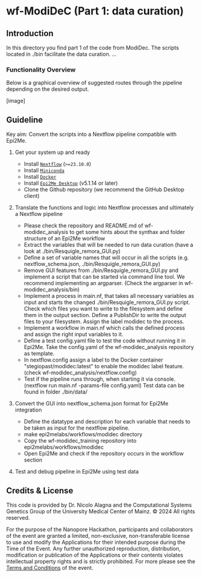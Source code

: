 # wf-ModiDeC (Part 1: data curation)

## Introduction
In this directory you find part 1 of the code from ModiDec. The scripts located in ./bin facilitate the data curation. ...

### Functionality Overview
Below is a graphical overview of suggested routes through the pipeline depending on the desired output.

[image]


## Guideline
Key aim: Convert the scripts into a Nextflow pipeline compatible with Epi2Me.

1. Get your system up and ready
    - Install [`Nextflow`](https://www.nextflow.io/docs/latest/getstarted.html#installation) (`>=23.10.0`)
    - Install [`Miniconda`](https://conda.io/miniconda.html)
    - Install [`Docker`](https://conda.io/miniconda.html)
    - Install [`Epi2Me Desktop`](https://labs.epi2me.io) (v5.1.14 or later)
    - Clone the Github repository (we recommend the GitHub Desktop client)


2. Translate the functions and logic into Nextflow processes and ultimately a Nextflow pipeline
    - Please check the repository and README.md of wf-modidec_analysis to get some hints about the synthax and folder structure of an Epi2Me workflow
    - Extract the variables that will be needed to run data curation (have a look at ./bin/Resquigle_remora_GUI.py)
    - Define a set of variable names that will occur in all the scripts (e.g. nextflow_schema.json, ./bin/Resquigle_remora_GUI.py)
    - Remove GUI features from ./bin/Resquigle_remora_GUI.py and implement a script that can be started via command line tool. We recommend implementing an argparser. (Check the argparser in wf-modidec_analysis/bin)
    - Implement a process in main.nf, that takes all necessary variables as input and starts the changed ./bin/Resquigle_remora_GUI.py script. Check which files you want to write to the filesystem and define them in the output section. Define a PublishDir to write the output files to your filesystem. Assign the label modidec to the process.
    - Implement a workflow in main.nf which calls the defined process and assign the right input variables to it.
    - Define a test config.yaml file to test the code without running it in Epi2Me. Take the config.yaml of the wf-modidec_analysis repository as template. 
    - In nextflow.config assign a label to the Docker container "stegiopast/modidec:latest" to enable the modidec label feature. (check wf-modidec_analysis/nextflow.config) 
    - Test if the pipeline runs through, when starting it via console. (nextflow run main.nf -params-file config.yaml) Test data can be found in folder ./bin/data/

3. Convert the GUI into nextflow_schema.json format for Epi2Me integration
    - Define the datatype and description for each variable that needs to be taken as input for the nextflow pipeline.
    - make epi2melabs/workflows/modidec directory 
    - Copy the wf-modidec_training repository into epi2melabs/workflows/modidec
    - Open Epi2Me and check if the repository occurs in the workflow section  


5. Test and debug pipeline in Epi2Me using test data

## Credits & License

This code is provided by Dr. Nicolo Alagna and the Computational Systems Genetics Group of the University Medical Center of Mainz. © 2024 All rights reserved.

For the purpose of the Nanopore Hackathon, participants and collaborators of the event are granted a limited, non-exclusive, non-transferable license to use and modify the Applications for their intended purpose during the Time of the Event. Any further unauthorized reproduction, distribution, modification or publication of the Applications or their contents violates intellectual property rights and is strictly prohibited. For more please see the [Terms and Conditions](https://drive.google.com/file/d/18WN3YRoY9YvpYq6RCtwUQre-VAbN7jH6/view?usp=sharing) of the event.
